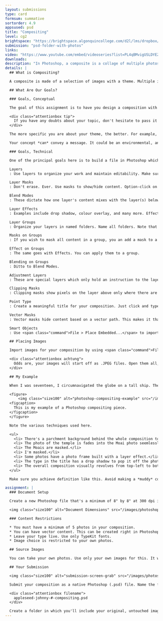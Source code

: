 ```yaml
---
layout: submissions
type: card
formsum: summative
sortorder: 4.9
appsused: psd
title: "Compositing"
level: cg2
brightspace: "https://brightspace.algonquincollege.com/d2l/lms/dropbox/user/folder_submit_files.d2l?db=131920&grpid=0&isprv=0&bp=0&ou=145550"
submission: "psd-folder-with-photos"
links:
video: "https://www.youtube.com/embed/videoseries?list=PL4qBMvigUSLDYEZv4e0l-keh7KdmzkjcN"
downloads:
description: "In Photoshop, a composite is a collage of multiple photos and graphics with a theme. The focus of this assignment is to build one of these compositions in the most non-destructive, editable way possible."
details: |
  ## What is Compositing?

  A composite is made of a selection of images with a theme. Multiple images are part of a seamless composition.

  ## What Are Our Goals?

  ### Goals, Conceptual

  The goal of this assignment is to have you design a composition with a theme of your choice. You need to use your own photos. The composition can be memories of an event, a person in your life or some other personal topic. Feel free to take photos for this assignment.

  <div class="attentionbox tip">
    If you have any doubts about your topic, don't hesitate to pass it by me.
  </div>

  The more specific you are about your theme, the better. For example, rather than simply choosing *My Travels*, choose *The Grand Canyon, 2019* . The more specific you are with your choice of concept, the easier it will be for you to design your composition.

  Your concept *can* convey a message. It could be an environmental, anti-gun, pro-Trump (!) or whatever else you can think of. It can be edgy; even controversial. Just keep it decent. The decency test is: *would the College allow you to post it on their bulletin boards?*

  ### Goals, Technical

  One of the principal goals here is to build a file in Photoshop which is easily editable. To this end, you must use most of these features in your file.

  Layers
  : Use layers to organize your work and maintain editability. Make sure you name all of your layers meaningfully.

  Layer Masks
  : Don't erase. Ever. Use masks to show/hide content. Option-click on the mask to see it. Make sure it's clean — no *crumbs* or unnecessary sloppiness.

  Blend Modes
  : These dictate how one layer's content mixes with the layer(s) below. These can sometimes be used in the place of a lowered opacity setting.

  Layer Effects
  : Examples include drop shadow, colour overlay, and many more. Effects are editable. They're accessible from the *fx* button at the bottom of the Layers panel.

  Layer Groups
  : Organize your layers in named folders. Name all folders. Note that you can nest folders.

  Masks on Groups
  : If you wish to mask all content in a group, you an add a mask to a folder.

  Effect on Groups
  : The same goes with Effects. You can apply them to a group.

  Blending on Groups
  : Ditto to Blend Modes.

  Adjustment Layers
  : These are special layers which only hold an instruction to the layer(s) below to change somehow. Make sure to name them by what they do. ie: H/S Make Blue is a Hue/Saturation layer that makes things blue.

  Clipping Masks
  : Clipping masks show pixels on the layer above only where there are pixels below. Option-⌘-G does the trick.

  Point Type
  : Create a meaningful title for your composition. Just click and type. Do not drag a box. Feel free to add Layer Effects, Clipping Masks and the like on your text, but don't over-do it.

  Vector Masks
  : Vector masks hide content based on a vector path. This makes it that the mask has an absolutely sharp edge. It either hides or reveals. There are no grey areas.

  Smart Objects
  : Use <span class="command">File > Place Embedded...</span> to import a photo as a Smart Object. You can also right-click on a layer, then choose <span class="command">Create Smart Object</span>. This will make that layer scalable without damaging the pixels. Just don't scale it up much passed 100%.

  ## Placing Images

  Import images for your composition by using <span class="command">File > Place Embedded...</span>. You can also drag their icons from Finder into you canvas. Do **not** use <span class="command">File > Place Linked...</span>

  <div class="attentionbox achtung">
    Odds are, your images will start off as .JPEG files. Open them all, then save them as native .PSD files <em>before</em> you import them. It will make them easier to edit once they're in your main composition.
  </div>

  ## My Example

  When I was seventeen, I circumnavigated the globe on a tall ship. These are a few photos from my trip.

  <figure>
      <img class="size100" alt="photoshop-compositing-example" src="/images/photoshop-compositing/photoshop-compositing-example.jpg">
  <figcaption>
    This is my example of a Photoshop compositing piece.
  </figcaption>
  </figure>

  Note the various techniques used here.

  <ul>
    <li> There's a parchment background behind the whole composition to ensure we don't see a transparent or white background.</li>
    <li> The photo of the temple is fades into the Moai photo seemlessly.</li>
    <li> The Moais are masked.</li>
    <li> I'm masked.</li>
    <li> Some photos have a photo frame built with a layer effect.</li>
    <li> The type in the title has a drop shadow to pop it off the photos.</li>
    <li> The overall composition visually revolves from top-left to bottom-right, which is a natural flow, in reading direction.</li>
  </ul>

  Make sure you achieve definition like this. Avoid making a *muddy* composition. That's one where there's nothing distinct. All the photos just meld together.

assignment: |
  ### Document Setup

  Create a new Photoshop file that's a minimum of 8" by 8" at 300 dpi in RGB. You can make it rectangular if that better suits your content and your theme. Landscape or portrait are both acceptable. These dimensions ensure that the file will be large enough to print for your portfolio. Choose one of these three formats:

  <img class="size100" alt="Document Dimensions" src="/images/photoshop-compositing/document-dimensions.svg">

  ### Content Restrictions

  * You must have a minimum of 5 photos in your composition.
  * You can have vector content. This can be created right in Photoshop. It can also be placed as a Smart Object from Illustrator.
  * Leave your type live. Use only TypeKit fonts.
  * Image choice is restricted to your own photos.

  ## Source Images

  You can take your own photos. Use only your own images for this. It would really make your composition unique and your own.

  ## Your Submission

  <img class="size100" alt="submission-screen-grab" src="/images/photoshop-compositing/submission-finder-window.jpg">

  Submit your composition as a native Photoshop (.psd) file. Name the file the usual way:

  <div class="attentionbox filename">
    appleseed-johnny-#-compositing.psd
  </div>

  Create a folder in which you'll include your original, untouched images. Name these contextually. An image of a bath tub should be called bathtub.psd.
---
```

